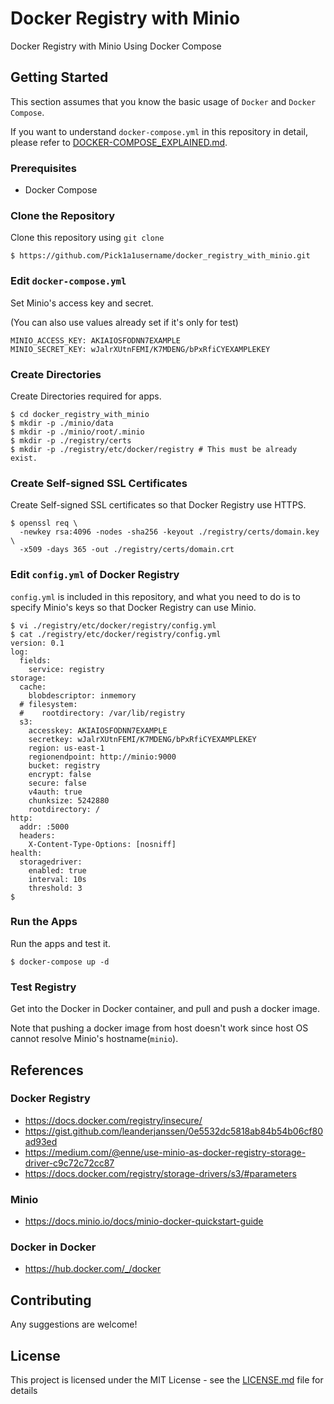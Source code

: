 # Docker Registry with Minio

Docker Registry with Minio Using Docker Compose

## Getting Started

This section assumes that you know the basic usage of `Docker` and `Docker Compose`.

If you want to understand `docker-compose.yml` in this repository in detail, please refer to [DOCKER-COMPOSE_EXPLAINED.md](DOCKER-COMPOSE_EXPLAINED.md).


### Prerequisites

* Docker Compose


### Clone the Repository

Clone this repository using `git clone`

```
$ https://github.com/Pick1a1username/docker_registry_with_minio.git
```


### Edit `docker-compose.yml`

Set Minio's access key and secret.

(You can also use values already set if it's only for test)

```
MINIO_ACCESS_KEY: AKIAIOSFODNN7EXAMPLE
MINIO_SECRET_KEY: wJalrXUtnFEMI/K7MDENG/bPxRfiCYEXAMPLEKEY
```


### Create Directories

Create Directories required for apps.

```
$ cd docker_registry_with_minio
$ mkdir -p ./minio/data
$ mkdir -p ./minio/root/.minio
$ mkdir -p ./registry/certs
$ mkdir -p ./registry/etc/docker/registry # This must be already exist.
```


### Create Self-signed SSL Certificates

Create Self-signed SSL certificates so that Docker Registry use HTTPS.

```
$ openssl req \
  -newkey rsa:4096 -nodes -sha256 -keyout ./registry/certs/domain.key \
  -x509 -days 365 -out ./registry/certs/domain.crt
```


### Edit `config.yml` of Docker Registry

`config.yml` is included in this repository, and what you need to do is to specify Minio's keys so that Docker Registry can use Minio.


```
$ vi ./registry/etc/docker/registry/config.yml
$ cat ./registry/etc/docker/registry/config.yml
version: 0.1
log:
  fields:
    service: registry
storage:
  cache:
    blobdescriptor: inmemory
  # filesystem:
  #    rootdirectory: /var/lib/registry
  s3:
    accesskey: AKIAIOSFODNN7EXAMPLE
    secretkey: wJalrXUtnFEMI/K7MDENG/bPxRfiCYEXAMPLEKEY
    region: us-east-1
    regionendpoint: http://minio:9000
    bucket: registry
    encrypt: false
    secure: false
    v4auth: true
    chunksize: 5242880
    rootdirectory: /
http:
  addr: :5000
  headers:
    X-Content-Type-Options: [nosniff]
health:
  storagedriver:
    enabled: true
    interval: 10s
    threshold: 3
$
```


### Run the Apps

Run the apps and test it.

```
$ docker-compose up -d
```

### Test Registry

Get into the Docker in Docker container, and pull and push a docker image.

Note that pushing a docker image from host doesn't work since host OS cannot resolve Minio's hostname(`minio`).


## References

### Docker Registry

* https://docs.docker.com/registry/insecure/
* https://gist.github.com/leanderjanssen/0e5532dc5818ab84b54b06cf80ad93ed
* https://medium.com/@enne/use-minio-as-docker-registry-storage-driver-c9c72c72cc87
* https://docs.docker.com/registry/storage-drivers/s3/#parameters


### Minio

* https://docs.minio.io/docs/minio-docker-quickstart-guide


### Docker in Docker

* https://hub.docker.com/_/docker


## Contributing

Any suggestions are welcome!


## License

This project is licensed under the MIT License - see the [LICENSE.md](LICENSE.md) file for details
